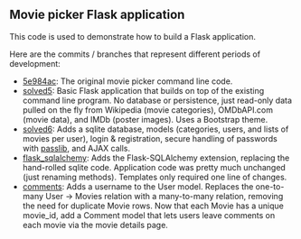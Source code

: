 ## Movie picker Flask application

This code is used to demonstrate how to build a Flask application.

Here are the commits / branches that represent different periods of development:

* [5e984ac](https://github.com/lost-theory/moviepicker/blob/5e984ac/movies.py): The original movie picker command line code.
* [solved5](https://github.com/lost-theory/moviepicker/tree/solved5): Basic Flask application that builds on top of the existing command line program. No database or persistence, just read-only data pulled on the fly from Wikipedia (movie categories), OMDbAPI.com (movie data), and IMDb (poster images). Uses a Bootstrap theme.
* [solved6](https://github.com/lost-theory/moviepicker/tree/solved6): Adds a sqlite database, models (categories, users, and lists of movies per user), login & registration, secure handling of passwords with [passlib](https://pythonhosted.org/passlib/), and AJAX calls.
* [flask_sqlalchemy](https://github.com/lost-theory/moviepicker/tree/flask_sqlalchemy): Adds the Flask-SQLAlchemy extension, replacing the hand-rolled sqlite code. Application code was pretty much unchanged (just renaming methods). Templates only required one line of changes.
* [comments](https://github.com/lost-theory/moviepicker/tree/comments): Adds a username to the User model. Replaces the one-to-many User -> Movies relation with a many-to-many relation, removing the need for duplicate Movie rows. Now that each Movie has a unique movie_id, add a Comment model that lets users leave comments on each movie via the movie details page.
